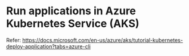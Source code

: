 # Run applications in Azure Kubernetes Service (AKS)
Refer: https://docs.microsoft.com/en-us/azure/aks/tutorial-kubernetes-deploy-application?tabs=azure-cli

